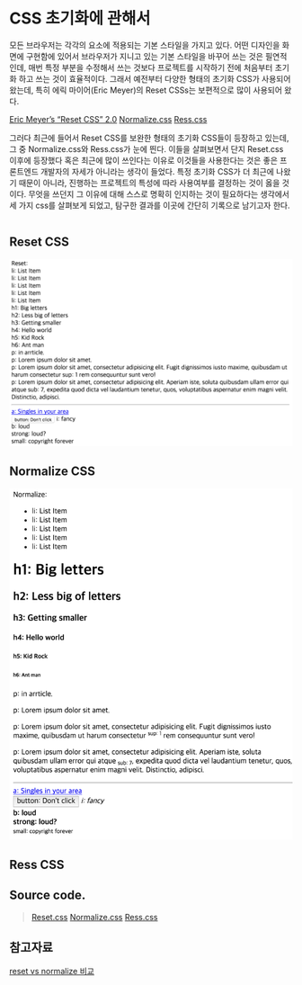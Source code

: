 # CSS 초기화에 관해서

모든 브라우저는 각각의 요소에 적용되는 기본 스타일을 가지고 있다. 어떤 디자인을 화면에 구현함에 있어서 브라우저가 지니고 있는 기본 스타일을 바꾸어 쓰는 것은 필연적인데, 매번 특정 부분을 수정해서 쓰는 것보다 프로젝트를 시작하기 전에 처음부터 초기화 하고 쓰는 것이 효율적이다. 그래서 예전부터 다양한 형태의 초기화 CSS가 사용되어 왔는데, 특히 에릭 마이어(Eric Meyer)의 Reset CSSs는 보편적으로 많이 사용되어 왔다.


[Eric Meyer’s “Reset CSS” 2.0](http://cssreset.com/scripts/eric-meyer-reset-css/)
[Normalize.css](https://necolas.github.io/normalize.css/)
[Ress.css](https://github.com/filipelinhares/ress)

그러다 최근에 들어서 Reset CSS를 보완한 형태의 초기화 CSS들이 등장하고 있는데, 그 중 Normalize.css와 Ress.css가 눈에 띈다. 이들을 살펴보면서 단지 Reset.css 이후에 등장했다 혹은 최근에 많이 쓰인다는 이유로 이것들을 사용한다는 것은 좋은 프론트엔드 개발자의 자세가 아니라는 생각이 들었다. 특정 초기화 CSS가 더 최근에 나왔기 때문이 아니라, 진행하는 프로젝트의 특성에 따라 사용여부를 결정하는 것이 옳을 것이다. 무엇을 쓰던지 그 이유에 대해 스스로 명확히 인지하는 것이 필요하다는 생각에서 세 가지 css를 살펴보게 되었고, 탐구한 결과를 이곳에 간단히 기록으로 남기고자 한다.

```html

```

## Reset CSS
![Reset.css Result](https://github.com/eatdesignlove/TIL/blob/master/MarkupXStyling/css-initialization/images/reset.png)

## Normalize CSS
![Normalize Result](https://github.com/eatdesignlove/TIL/blob/master/MarkupXStyling/css-initialization/images/normalize.png)

## Ress CSS







## Source code.
>[Reset.css](./reset-css.md)
[Normalize.css](./normalize-css.md)
[Ress.css](./ress-css.md)

## 참고자료
[reset vs normalize 비교](https://codepen.io/zachwolf/pen/bdZMZj/)

